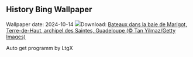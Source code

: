 ## History Bing Wallpaper
Wallpaper date: 2024-10-14
![](https://www.bing.com/th?id=OHR.MarigotBay_FR-FR5579307214_UHD.jpg&w=1000)Download: [Bateaux dans la baie de Marigot, Terre-de-Haut, archipel des Saintes, Guadeloupe (© Tan Yilmaz/Getty Images)](https://www.bing.com/th?id=OHR.MarigotBay_FR-FR5579307214_UHD.jpg)

Auto get programm by LtgX
